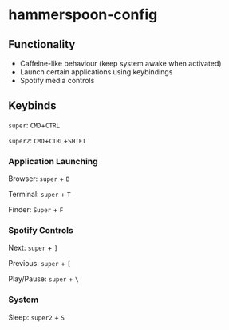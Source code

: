 # hammerspoon-config

## Functionality

- Caffeine-like behaviour (keep system awake when activated)
- Launch certain applications using keybindings
- Spotify media controls


## Keybinds

`super`:  `CMD`+`CTRL`

`super2`: `CMD`+`CTRL`+`SHIFT`


### Application Launching

Browser:  `super` + `B`

Terminal: `super` + `T`

Finder:   `Super` + `F`


### Spotify Controls

Next:       `super` + `]`

Previous:   `super` + `[`

Play/Pause: `super` + `\`


### System

Sleep: `super2` + `S`

